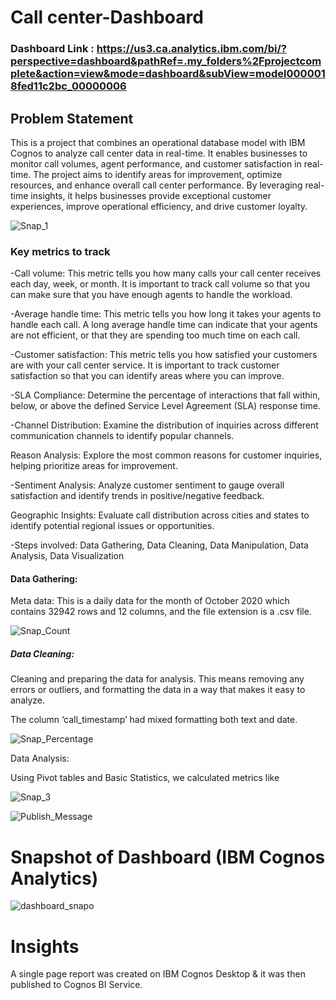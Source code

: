 # Call center-Dashboard

### Dashboard Link : https://us3.ca.analytics.ibm.com/bi/?perspective=dashboard&pathRef=.my_folders%2Fprojectcomplete&action=view&mode=dashboard&subView=model0000018fed11c2bc_00000006


## Problem Statement

This is a project that combines an operational database model with IBM Cognos to analyze call center data in real-time. It enables businesses to monitor call volumes, agent performance, and customer satisfaction in real-time. The project aims to identify areas for improvement, optimize
resources, and enhance overall call center performance. By leveraging real-time insights, it helps businesses provide exceptional customer experiences, improve operational efficiency, and drive customer loyalty.

![Snap_1](https://miro.medium.com/v2/resize:fit:1100/format:webp/1*5nA_vq6Ra7bow_CZyW4VeQ.jpeg)



### Key metrics to track

-Call volume: This metric tells you how many calls your call center receives each day, week, or month. It is important to track call volume so that you can make sure that you have enough agents to handle the workload.

-Average handle time: This metric tells you how long it takes your agents to handle each call. A long average handle time can indicate that your agents are not efficient, or that they are spending too much time on each call.

-Customer satisfaction: This metric tells you how satisfied your customers are with your call center service. It is important to track customer satisfaction so that you can identify areas where you can improve.

-SLA Compliance: Determine the percentage of interactions that fall within, below, or above the defined Service Level Agreement (SLA) response time.

-Channel Distribution: Examine the distribution of inquiries across different communication channels to identify popular channels.

Reason Analysis: Explore the most common reasons for customer inquiries, helping prioritize areas for improvement.

-Sentiment Analysis: Analyze customer sentiment to gauge overall satisfaction and identify trends in positive/negative feedback.

Geographic Insights: Evaluate call distribution across cities and states to identify potential regional issues or opportunities.

-Steps involved: Data Gathering, Data Cleaning, Data Manipulation, Data Analysis, Data Visualization

#### Data Gathering:

Meta data: This is a daily data for the month of October 2020 which contains 32942 rows and 12 columns, and the file extension is a .csv file.

![Snap_Count](https://miro.medium.com/v2/resize:fit:1400/format:webp/1*mssz0epTQGWdm0Le3XA2wg.png)

        
 ##### Data Cleaning:

 Cleaning and preparing the data for analysis. This means removing any errors or outliers, and formatting the data in a way that makes it easy to analyze.

The column ‘call_timestamp’ had mixed formatting both text and date.
 
 ![Snap_Percentage](https://miro.medium.com/v2/resize:fit:1100/format:webp/1*f7gnVATUqSx8pi0PhSR7sw.png)

Data Analysis:

Using Pivot tables and Basic Statistics, we calculated metrics like 


 
 ![Snap_3](https://ibmblueview.com/wp-content/uploads/2019/07/image-14-1024x520.png)
 





![Publish_Message](https://ibagroupit.com/wp-content/uploads/2020/05/ibm-cognos-analytics.png)
# Snapshot of Dashboard (IBM Cognos Analytics)

![dashboard_snapo](https://miro.medium.com/v2/resize:fit:1100/format:webp/1*SD_I4AOh2lDfJDMGC_9gtQ.png)

# Insights

A single page report was created on IBM Cognos Desktop & it was then published to Cognos BI Service.

